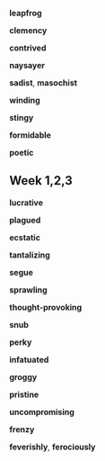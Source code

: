 

**leapfrog**

**clemency**

**contrived**

**naysayer**

**sadist**, **masochist** 

**winding**

**stingy**

**formidable**

**poetic**

## Week 1,2,3

**lucrative**

**plagued**

**ecstatic**

**tantalizing**

**segue**

**sprawling**  

**thought-provoking**

**snub**

**perky**

**infatuated**  

**groggy**  

**pristine**

**uncompromising**  

**frenzy**

**feverishly**, **ferociously**  

